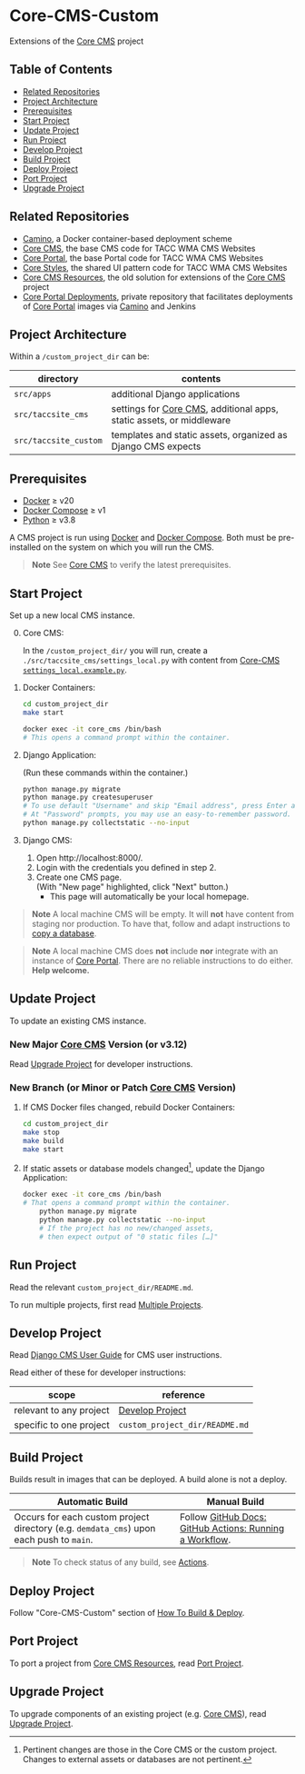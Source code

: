 # Core-CMS-Custom

Extensions of the [Core CMS] project

## Table of Contents

- [Related Repositories](#related-repositories)
- [Project Architecture](#project-architecture)
- [Prerequisites](#prerequisites)
- [Start Project](#start-project)
- [Update Project](#update-project)
- [Run Project](#run-project)
- [Develop Project](#develop-project)
- [Build Project](#build-project)
- [Deploy Project](#deploy-project)
- [Port Project](#port-project)
- [Upgrade Project](#upgrade-project)

## Related Repositories

- [Camino], a Docker container-based deployment scheme
- [Core CMS], the base CMS code for TACC WMA CMS Websites
- [Core Portal], the base Portal code for TACC WMA CMS Websites
- [Core Styles], the shared UI pattern code for TACC WMA CMS Websites
- [Core CMS Resources], the old solution for extensions of the [Core CMS] project
- [Core Portal Deployments], private repository that facilitates deployments of [Core Portal] images via [Camino] and Jenkins

## Project Architecture

Within a `/custom_project_dir` can be:

| directory | contents |
| - | - |
| `src/apps` | additional Django applications |
| `src/taccsite_cms` | settings for [Core CMS], additional apps, static assets, or middleware |
| `src/taccsite_custom` | templates and static assets, organized as Django CMS expects |

## Prerequisites

- [Docker] ≥ v20
- [Docker Compose] ≥ v1
- [Python] ≥ v3.8

A CMS project is run using [Docker] and [Docker Compose]. Both must be pre-installed on the system on which you will run the CMS.

[^2]: On a Mac or a Windows machine, we recommended you install
[Docker Desktop](https://www.docker.com/products/docker-desktop), which will install both Docker and Docker Compose as well as Docker Machine, which is required to run Docker on Mac/Windows hosts.

> **Note**
> See [Core CMS] to verify the latest prerequisites.

## Start Project

Set up a new local CMS instance.

0. Core CMS:

    In the `/custom_project_dir/` you will run, create a `./src/taccsite_cms/settings_local.py` with content from [Core-CMS `settings_local.example.py`](https://github.com/TACC/Core-CMS/blob/main/taccsite_cms/settings_local.example.py).

1. Docker Containers:

    ```sh
    cd custom_project_dir
    make start
    ```

    ```sh
    docker exec -it core_cms /bin/bash
    # This opens a command prompt within the container.
    ```

2. Django Application:

    (Run these commands within the container.)

    ```sh
    python manage.py migrate
    python manage.py createsuperuser
    # To use default "Username" and skip "Email address", press Enter at both prompts.
    # At "Password" prompts, you may use an easy-to-remember password.
    python manage.py collectstatic --no-input
    ```

3. Django CMS:
    1. Open http://localhost:8000/.
    2. Login with the credentials you defined in step 2.
    3. Create one CMS page.\
        (With "New page" highlighted, click "Next" button.)
        - This page will automatically be your local homepage.

> **Note**
> A local machine CMS will be empty. It will **not** have content from staging nor production. To have that, follow and adapt instructions to [copy a database](https://confluence.tacc.utexas.edu/x/W4DZDg).

> **Note**
> A local machine CMS does **not** include **nor** integrate with an instance of [Core Portal]. There are no reliable instructions to do either. **Help welcome.**

## Update Project

To update an existing CMS instance.

### New Major [Core CMS] Version (or v3.12)

Read [Upgrade Project] for developer instructions.

### New Branch (or Minor or Patch [Core CMS] Version)

1. If CMS Docker files changed, rebuild Docker Containers:

    ```sh
    cd custom_project_dir
    make stop
    make build
    make start
    ```

2. If static assets or database models changed[^1], update the Django Application:

    ```sh
    docker exec -it core_cms /bin/bash
    # That opens a command prompt within the container.
        python manage.py migrate
        python manage.py collectstatic --no-input
        # If the project has no new/changed assets,
        # then expect output of "0 static files […]"
    ```

[^1]: Pertinent changes are those in the Core CMS or the custom project. Changes to external assets or databases are not pertinent.

## Run Project

Read the relevant `custom_project_dir/README.md`.

To run multiple projects, first read [Multiple Projects](./docs/run-project.md#multiple-projects).

## Develop Project

Read [Django CMS User Guide] for CMS user instructions.

Read either of these for developer instructions:

| scope | reference |
| - | - |
| relevant to any project | [Develop Project](./docs/develop-project.md) |
| specific to one project | `custom_project_dir/README.md` |

## Build Project

Builds result in images that can be deployed. A build alone is not a deploy.

| Automatic Build | Manual Build |
| - | - |
| Occurs for each custom project directory (e.g. `demdata_cms`) upon each push to `main`. | Follow [GitHub Docs: GitHub Actions: Running a Workflow](https://docs.github.com/en/actions/using-workflows/manually-running-a-workflow#running-a-workflow). |

> **Note**
> To check status of any build, see [Actions](https://github.com/TACC/Core-CMS-Custom/actions).

## Deploy Project

Follow "Core-CMS-Custom" section of [How To Build & Deploy][Deploy Project].

## Port Project

To port a project from [Core CMS Resources], read [Port Project].

## Upgrade Project

To upgrade components of an existing project (e.g. [Core CMS]), read [Upgrade Project].

<!-- Link Aliases -->

[Core Portal Deployments]: https://github.com/TACC/Core-Portal-Deployments
[Camino]: https://github.com/TACC/Camino
[Core CMS]: https://github.com/TACC/Core-CMS
[Core Styles]: https://github.com/TACC/tup-ui/tree/main/libs/core-styles
[Core CMS Resources]: https://github.com/TACC/Core-CMS-Resources
[Core Portal]: https://github.com/TACC/Core-Portal

[Docker]: https://docs.docker.com/get-docker/
[Docker Compose]: https://docs.docker.com/compose/install/
[Python]: https://www.python.org/downloads/

[Deploy Project]: https://confluence.tacc.utexas.edu/x/Lo99E
[Port Project]: ./docs/port-project.md
[Upgrade Project]: ./docs/upgrade-project.md
[Django CMS User Guide]: https://confluence.tacc.utexas.edu/x/FgDqCw

[Upgrade Project]: https://github.com/TACC/Core-CMS/blob/main/docs/upgrade-project.md
